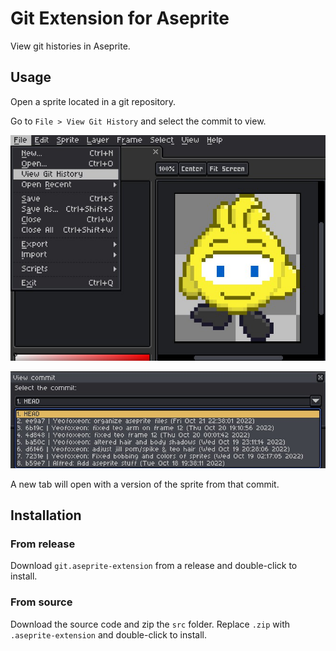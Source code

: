 # Git Extension for Aseprite
View git histories in Aseprite.

## Usage

Open a sprite located in a git repository.

Go to `File > View Git History` and select the commit to view.

![Git History Menu](assets/menu_location.jpg)

![Git Commit Selection](assets/menu_popup.jpg)

A new tab will open with a version of the sprite from that commit.

## Installation

### From release

Download `git.aseprite-extension` from a release and double-click to install.

### From source

Download the source code and zip the `src` folder.
Replace `.zip` with `.aseprite-extension` and double-click to install.